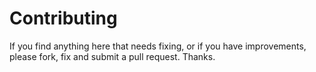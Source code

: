 # Contributing

If you find anything here that needs fixing, or if you have improvements, please fork, fix and submit a pull request. Thanks.
